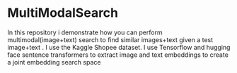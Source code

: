 # MultiModalSearch
In this repository i demonstrate how you can perform multimodal(image+text) search to find similar images+text given a test image+text . I use the Kaggle Shopee dataset. I use Tensorflow and hugging face sentence transformers to extract image and text embeddings to create a joint embedding search space 
